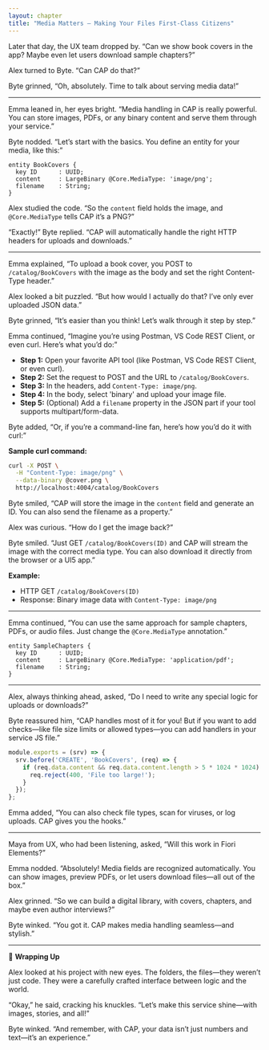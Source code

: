 ```yaml
---
layout: chapter
title: "Media Matters – Making Your Files First-Class Citizens"
---
```


Later that day, the UX team dropped by. “Can we show book covers in the app? Maybe even let users download sample chapters?”

Alex turned to Byte. “Can CAP do that?”

Byte grinned, “Oh, absolutely. Time to talk about serving media data!”

---

Emma leaned in, her eyes bright. “Media handling in CAP is really powerful. You can store images, PDFs, or any binary content and serve them through your service.”

Byte nodded. “Let’s start with the basics. You define an entity for your media, like this:”

```cds
entity BookCovers {
  key ID      : UUID;
  content     : LargeBinary @Core.MediaType: 'image/png';
  filename    : String;
}
```

Alex studied the code. “So the `content` field holds the image, and `@Core.MediaType` tells CAP it’s a PNG?”

“Exactly!” Byte replied. “CAP will automatically handle the right HTTP headers for uploads and downloads.”

---

Emma explained, “To upload a book cover, you POST to `/catalog/BookCovers` with the image as the body and set the right Content-Type header.”

Alex looked a bit puzzled. “But how would I actually do that? I’ve only ever uploaded JSON data.”

Byte grinned, “It’s easier than you think! Let’s walk through it step by step.”

Emma continued, “Imagine you’re using Postman, VS Code REST Client, or even curl. Here’s what you’d do:”

- **Step 1:** Open your favorite API tool (like Postman, VS Code REST Client, or even curl).
- **Step 2:** Set the request to POST and the URL to `/catalog/BookCovers`.
- **Step 3:** In the headers, add `Content-Type: image/png`.
- **Step 4:** In the body, select 'binary' and upload your image file.
- **Step 5:** (Optional) Add a `filename` property in the JSON part if your tool supports multipart/form-data.

Byte added, “Or, if you’re a command-line fan, here’s how you’d do it with curl:”

**Sample curl command:**
```sh
curl -X POST \
  -H "Content-Type: image/png" \
  --data-binary @cover.png \
  http://localhost:4004/catalog/BookCovers
```

Byte smiled, “CAP will store the image in the `content` field and generate an ID. You can also send the filename as a property.”

Alex was curious. “How do I get the image back?”

Byte smiled. “Just GET `/catalog/BookCovers(ID)` and CAP will stream the image with the correct media type. You can also download it directly from the browser or a UI5 app.”

**Example:**
- HTTP GET `/catalog/BookCovers(ID)`
- Response: Binary image data with `Content-Type: image/png`

---

Emma continued, “You can use the same approach for sample chapters, PDFs, or audio files. Just change the `@Core.MediaType` annotation.”

```cds
entity SampleChapters {
  key ID      : UUID;
  content     : LargeBinary @Core.MediaType: 'application/pdf';
  filename    : String;
}
```

---

Alex, always thinking ahead, asked, “Do I need to write any special logic for uploads or downloads?”

Byte reassured him, “CAP handles most of it for you! But if you want to add checks—like file size limits or allowed types—you can add handlers in your service JS file.”

```js
module.exports = (srv) => {
  srv.before('CREATE', 'BookCovers', (req) => {
    if (req.data.content && req.data.content.length > 5 * 1024 * 1024) {
      req.reject(400, 'File too large!');
    }
  });
};
```

Emma added, “You can also check file types, scan for viruses, or log uploads. CAP gives you the hooks.”

---

Maya from UX, who had been listening, asked, “Will this work in Fiori Elements?”

Emma nodded. “Absolutely! Media fields are recognized automatically. You can show images, preview PDFs, or let users download files—all out of the box.”

Alex grinned. “So we can build a digital library, with covers, chapters, and maybe even author interviews?”

Byte winked. “You got it. CAP makes media handling seamless—and stylish.”

---

🎯 **Wrapping Up**

Alex looked at his project with new eyes. The folders, the files—they weren’t just code. They were a carefully crafted interface between logic and the world.

“Okay,” he said, cracking his knuckles. “Let’s make this service shine—with images, stories, and all!”

Byte winked. “And remember, with CAP, your data isn’t just numbers and text—it’s an experience.”
